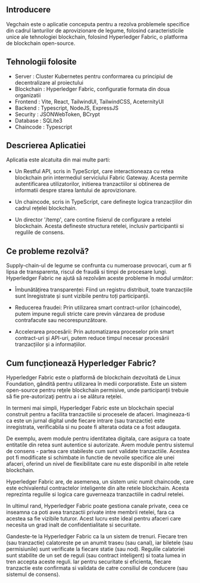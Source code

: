 ## Introducere
Vegchain este o aplicatie conceputa pentru a rezolva problemele specifice din cadrul lanturilor de aprovizionare de legume, folosind caracteristicile unice ale tehnologiei blockchain, folosind Hyperledger Fabric, o platforma de blockchain open-source. 

## Tehnologii folosite
- Server : Cluster Kubernetes pentru conformarea cu principiul de decentralizare al proiectului
- Blockchain : Hyperledger Fabric, configuratie formata din doua organizatii
- Frontend : Vite, React, TailwindUI, TailwindCSS, AceternityUI
- Backend : Typescript, NodeJS, ExpressJS
- Security : JSONWebToken, BCrypt
- Database : SQLite3
- Chaincode : Typescript

## Descrierea Aplicatiei
Aplicatia este alcatuita din mai multe parti:

- Un Restful API, scris in TypeScript, care interactioneaza cu retea blockchain prin intermediul serviciului Fabric Gateway. Acesta permite autentificarea utilizatorilor, initierea tranzactiilor si obtinerea de informatii despre starea lantului de aprovizionare.

- Un chaincode, scris in TypeScript, care definește logica tranzacțiilor din cadrul rețelei blockchain. 

- Un director '/temp', care contine fisierul de configurare a retelei blockchain. Acesta defineste structura retelei, inclusiv participantii si regulile de consens.

## Ce probleme rezolvă?
Supply-chain-ul de legume se confrunta cu numeroase provocari, cum ar fi lipsa de transparenta, riscul de fraudă si timpi de procesare lungi. Hyperledger Fabric ne ajută să rezolvăm aceste probleme în modul următor:

- Îmbunătățirea transparenței: Fiind un registru distribuit, toate tranzacțiile sunt înregistrate și sunt vizibile pentru toți participanții. 

- Reducerea fraudei: Prin utilizarea smart contract-urilor (chaincode), putem impune reguli stricte care previn vânzarea de produse contrafacute sau necorespunzătoare.

- Accelerarea procesării: Prin automatizarea proceselor prin smart contract-uri și API-uri, putem reduce timpul necesar procesării tranzacțiilor și a informațiilor.

## Cum funcționează Hyperledger Fabric?

Hyperledger Fabric este o platformă de blockchain dezvoltată de Linux Foundation, gândită pentru utilizarea în medii corporatiste. Este un sistem open-source pentru reţele blockchain permisive, unde participanţii trebuie să fie pre-autorizaţi pentru a i se alătura reţelei. 

In termeni mai simpli, Hyperledger Fabric este un blockchain special construit pentru a facilita tranzactiile si procesele de afaceri. Imagineaza-ti ca este un jurnal digital unde fiecare intrare (sau tranzactie) este inregistrata, verificabila si nu poate fi alterata odata ce a fost adaugata.

De exemplu, avem module pentru identitatea digitala, care asigura ca toate entitatile din retea sunt autentice si autorizate. Avem module pentru sistemul de consens - partea care stabileste cum sunt validate tranzactiile. Acestea pot fi modificate si schimbate in functie de nevoile specifice ale unei afaceri, oferind un nivel de flexibilitate care nu este disponibil in alte retele blockchain.

Hyperledger Fabric are, de asemenea, un sistem unic numit chaincode, care este echivalentul contractelor inteligente din alte retele blockchain. Acesta reprezinta regulile si logica care guverneaza tranzactiile in cadrul retelei.

In ultimul rand, Hyperledger Fabric poate gestiona canale private, ceea ce inseamna ca poti avea tranzactii private intre membrii retelei, fara ca acestea sa fie vizibile tuturor. Acest lucru este ideal pentru afaceri care necesita un grad inalt de confidentialitate si securitate.

Gandeste-te la Hyperledger Fabric ca la un sistem de trenuri. Fiecare tren (sau tranzactie) calatoreste pe un anumit traseu (sau canal), iar biletele (sau permisiunile) sunt verificate la fiecare statie (sau nod). Regulile calatoriei sunt stabilite de un set de reguli (sau contract inteligent) si toata lumea in tren accepta aceste reguli. Iar pentru securitate si eficienta, fiecare tranzactie este confirmata si validata de catre consiliul de conducere (sau sistemul de consens).
